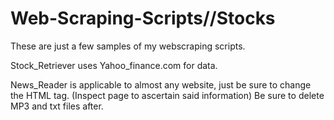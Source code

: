 # Web-Scraping-Scripts//Stocks

These are just a few samples of my webscraping scripts. 


Stock_Retriever uses Yahoo_finance.com for data. 


News_Reader is applicable to almost any website, just be sure to change the HTML tag. (Inspect page to ascertain said information) Be sure to delete MP3 and txt files after.


